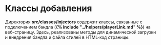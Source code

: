 # Классы добавления

Директория **src/classes/injectors** содержит классы, связанные с подключением бандла (**{% include "../helpers/playerLink.md" %}**) на веб-страницу. Здесь, реализованы методы для динамической загрузки и внедрения бандла и файла стилей в HTML-код страницы.